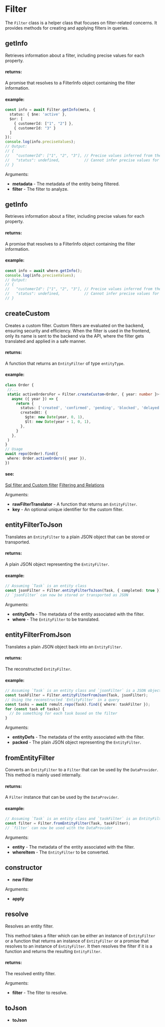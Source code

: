 # Filter
The `Filter` class is a helper class that focuses on filter-related concerns. It provides methods
for creating and applying filters in queries.
## getInfo
Retrieves information about a filter, including precise values for each property.
   
   
   #### returns:
   A promise that resolves to a FilterInfo object containing the filter information.
   
   
   #### example:
   ```ts
   const info = await Filter.getInfo(meta, {
     status: { $ne: 'active' },
     $or: [
       { customerId: ["1", "2"] },
       { customerId: "3" }
     ]
   });
   console.log(info.preciseValues);
   // Output:
   // {
   //   "customerId": ["1", "2", "3"], // Precise values inferred from the filter
   //   "status": undefined,           // Cannot infer precise values for 'status'
   // }
   ```

Arguments:
* **metadata** - The metadata of the entity being filtered.
* **filter** - The filter to analyze.
## getInfo
Retrieves information about a filter, including precise values for each property.
   
   
   #### returns:
   A promise that resolves to a FilterInfo object containing the filter information.
   
   
   #### example:
   ```ts
   const info = await where.getInfo();
   console.log(info.preciseValues);
   // Output:
   // {
   //   "customerId": ["1", "2", "3"], // Precise values inferred from the filter
   //   "status": undefined,           // Cannot infer precise values for 'status'
   // }
   ```
## createCustom
Creates a custom filter. Custom filters are evaluated on the backend, ensuring security and efficiency.
When the filter is used in the frontend, only its name is sent to the backend via the API,
where the filter gets translated and applied in a safe manner.
   
   
   #### returns:
   A function that returns an `EntityFilter` of type `entityType`.
   
   
   #### example:
   ```ts
   class Order {
    //...
    static activeOrdersFor = Filter.createCustom<Order, { year: number }>(
      async ({ year }) => {
        return {
          status: ['created', 'confirmed', 'pending', 'blocked', 'delayed'],
          createdAt: {
            $gte: new Date(year, 0, 1),
            $lt: new Date(year + 1, 0, 1),
          },
        }
      },
    )
   }
   // Usage
   await repo(Order).find({
    where: Order.activeOrders({ year }),
   })
   ```
   
   
   #### see:
   [Sql filter and Custom filter](/docs/custom-filter.html)
   [Filtering and Relations](/docs/filtering-and-relations.html)

Arguments:
* **rawFilterTranslator** - A function that returns an `EntityFilter`.
* **key** - An optional unique identifier for the custom filter.
## entityFilterToJson
Translates an `EntityFilter` to a plain JSON object that can be stored or transported.
   
   
   #### returns:
   A plain JSON object representing the `EntityFilter`.
   
   
   #### example:
   ```ts
   // Assuming `Task` is an entity class
   const jsonFilter = Filter.entityFilterToJson(Task, { completed: true });
   // `jsonFilter` can now be stored or transported as JSON
   ```

Arguments:
* **entityDefs** - The metadata of the entity associated with the filter.
* **where** - The `EntityFilter` to be translated.
## entityFilterFromJson
Translates a plain JSON object back into an `EntityFilter`.
   
   
   #### returns:
   The reconstructed `EntityFilter`.
   
   
   #### example:
   ```ts
   // Assuming `Task` is an entity class and `jsonFilter` is a JSON object representing an EntityFilter
   const taskFilter = Filter.entityFilterFromJson(Task, jsonFilter);
   // Using the reconstructed `EntityFilter` in a query
   const tasks = await remult.repo(Task).find({ where: taskFilter });
   for (const task of tasks) {
     // Do something for each task based on the filter
   }
   ```

Arguments:
* **entityDefs** - The metadata of the entity associated with the filter.
* **packed** - The plain JSON object representing the `EntityFilter`.
## fromEntityFilter
Converts an `EntityFilter` to a `Filter` that can be used by the `DataProvider`. This method is
mainly used internally.
   
   
   #### returns:
   A `Filter` instance that can be used by the `DataProvider`.
   
   
   #### example:
   ```ts
   // Assuming `Task` is an entity class and `taskFilter` is an EntityFilter
   const filter = Filter.fromEntityFilter(Task, taskFilter);
   // `filter` can now be used with the DataProvider
   ```

Arguments:
* **entity** - The metadata of the entity associated with the filter.
* **whereItem** - The `EntityFilter` to be converted.
## constructor
* **new Filter**

Arguments:
* **apply**
## resolve
Resolves an entity filter.

This method takes a filter which can be either an instance of `EntityFilter`
or a function that returns an instance of `EntityFilter` or a promise that
resolves to an instance of `EntityFilter`. It then resolves the filter if it
is a function and returns the resulting `EntityFilter`.
   
   
   #### returns:
   The resolved entity filter.

Arguments:
* **filter** - The filter to resolve.
## toJson
* **toJson**
